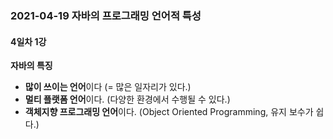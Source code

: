 ### 2021-04-19 자바의 프로그래밍 언어적 특성

#### 4일차 1강



**자바의 특징**

* **많이 쓰이는 언어**이다 (= 많은 일자리가 있다.)
* **멀티 플랫폼 언어**이다. (다양한 환경에서 수행될 수 있다.)
* **객체지향 프로그래밍 언어**이다. (Object Oriented Programming, 유지 보수가 쉽다.) 